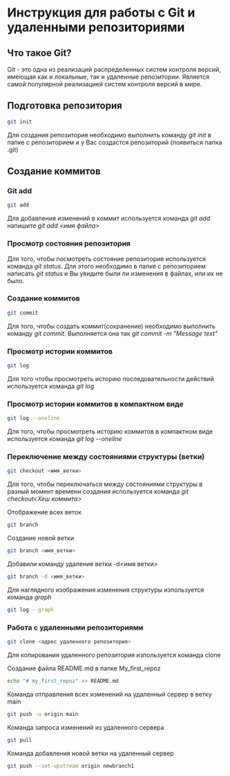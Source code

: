 # Инструкция для работы с Git и удаленными репозиториями

## Что такое Git?
Git - это одна из реализаций распределенных систем контроля версий, имеющая как и локальные, так и удаленные репозитории. Является самой популярной реализацией систем контроля версий в мире.
## Подготовка репозитория
```sh
git init
```

Для создания репозитория необходимо выполнить команду *git init* в папке с репозиторием и у Вас создастся репозиторий (появиться папка .git)

## Создание коммитов

### Git add
```sh
git add
```

Для добавления изменений в коммит используется команда *git add* напишите *git add <имя файла>*

### Просмотр состояния репозитория
Для того, чтобы посмотреть состояние репозитория используется команда *git status*. Для этого необходимо в папке с репозиторием написать *git status* и Вы увидите были ли изменения в файлах, или их не было.

### Создание коммитов
```sh
git commit
```

Для того, чтобы создать коммит(сохранение) необходимо выполнить команду *git commit*. Выполняется она так *git commit -m "Message text"*

### Просмотр истории коммитов
```sh
git log
```

Для того чтобы просмотреть историю последовательности действий используется команда *git log*

### Просмотр истории коммитов в компактном виде
```sh
git log --oneline
```
Для того, чтобы просмотреть историю коммитов в компактном виде используется команда *git log --oneline*

### Переключение между состояниями структуры (ветки)
```sh
git checkout <имя_ветки>
```
Для того, чтобы переключаться между состояниями структуры в разный момент времени создания используется команда *git checkout<Хеш коммита>*

Отображение всех веток
```sh
git branch
```
Создание новой ветки
```sh
git branch <имя_ветки>
```
Добавили команду удаления ветки -d<имя ветки>
```sh
git branch -d <имя_ветки>
```
Для наглядного изображения изменения структуры изпользуется команда *graph*
```sh
git log --graph
```
### Работа с удаленными репозиториями
```sh
git clone <адрес удаленного репозитория>
```
Для копирования удаленного репозитория изпользуется команда clone

Создание файла README.md в папке My_first_repoz
```sh
echo "# my_first_repoz" >> README.md
```

Команда отправления всех изменений на удаленный сервер в ветку main
```sh
git push -u origin main
```
Команда запроса изменений из удаленного сервера
```sh
git pull
```

Команда добавления новой ветки на удаленный сервер
```sh
git push --set-upstream origin newbranch1
```
 